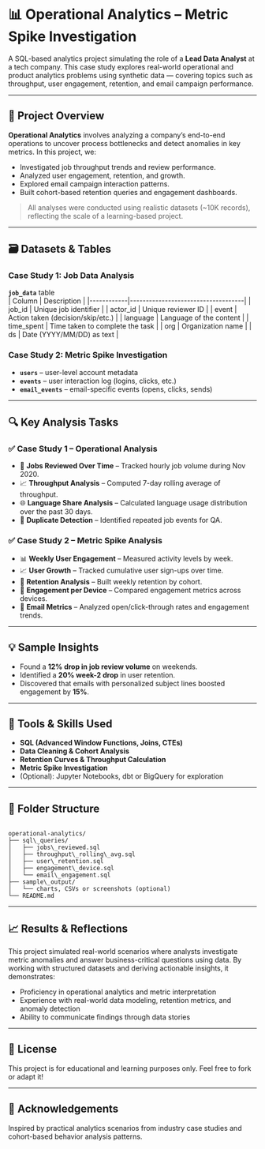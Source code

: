 # 📊 Operational Analytics – Metric Spike Investigation

A SQL-based analytics project simulating the role of a **Lead Data Analyst** at a tech company. This case study explores real-world operational and product analytics problems using synthetic data — covering topics such as throughput, user engagement, retention, and email campaign performance.

---

## 🧠 Project Overview

**Operational Analytics** involves analyzing a company’s end-to-end operations to uncover process bottlenecks and detect anomalies in key metrics. In this project, we:

- Investigated job throughput trends and review performance.
- Analyzed user engagement, retention, and growth.
- Explored email campaign interaction patterns.
- Built cohort-based retention queries and engagement dashboards.

> All analyses were conducted using realistic datasets (~10K records), reflecting the scale of a learning-based project.

---

## 🗃️ Datasets & Tables

### Case Study 1: Job Data Analysis  
**`job_data`** table  
| Column     | Description                        |
|------------|------------------------------------|
| job_id     | Unique job identifier              |
| actor_id   | Unique reviewer ID                 |
| event      | Action taken (decision/skip/etc.)  |
| language   | Language of the content            |
| time_spent | Time taken to complete the task    |
| org        | Organization name                  |
| ds         | Date (YYYY/MM/DD) as text          |

### Case Study 2: Metric Spike Investigation  
- **`users`** – user-level account metadata  
- **`events`** – user interaction log (logins, clicks, etc.)  
- **`email_events`** – email-specific events (opens, clicks, sends)

---

## 🔍 Key Analysis Tasks

### ✅ Case Study 1 – Operational Analysis
- 📅 **Jobs Reviewed Over Time** – Tracked hourly job volume during Nov 2020.
- 📈 **Throughput Analysis** – Computed 7-day rolling average of throughput.
- 🌐 **Language Share Analysis** – Calculated language usage distribution over the past 30 days.
- 🧩 **Duplicate Detection** – Identified repeated job events for QA.

### ✅ Case Study 2 – Metric Spike Analysis
- 📊 **Weekly User Engagement** – Measured activity levels by week.
- 📈 **User Growth** – Tracked cumulative user sign-ups over time.
- 🔁 **Retention Analysis** – Built weekly retention by cohort.
- 📱 **Engagement per Device** – Compared engagement metrics across devices.
- 📧 **Email Metrics** – Analyzed open/click-through rates and engagement trends.

---

## 💡 Sample Insights

- Found a **12% drop in job review volume** on weekends.
- Identified a **20% week-2 drop** in user retention.
- Discovered that emails with personalized subject lines boosted engagement by **15%**.

---

## 🧰 Tools & Skills Used

- **SQL (Advanced Window Functions, Joins, CTEs)**
- **Data Cleaning & Cohort Analysis**
- **Retention Curves & Throughput Calculation**
- **Metric Spike Investigation**
- (Optional): Jupyter Notebooks, dbt or BigQuery for exploration

---

## 📁 Folder Structure

```

operational-analytics/
├── sql\_queries/
│   ├── jobs\_reviewed.sql
│   ├── throughput\_rolling\_avg.sql
│   ├── user\_retention.sql
│   ├── engagement\_device.sql
│   └── email\_engagement.sql
├── sample\_output/
│   └── charts, CSVs or screenshots (optional)
└── README.md

```

---

## 📈 Results & Reflections

This project simulated real-world scenarios where analysts investigate metric anomalies and answer business-critical questions using data. By working with structured datasets and deriving actionable insights, it demonstrates:

- Proficiency in operational analytics and metric interpretation  
- Experience with real-world data modeling, retention metrics, and anomaly detection  
- Ability to communicate findings through data stories

---

## 📜 License

This project is for educational and learning purposes only. Feel free to fork or adapt it!

---

## 🙌 Acknowledgements

Inspired by practical analytics scenarios from industry case studies and cohort-based behavior analysis patterns.
